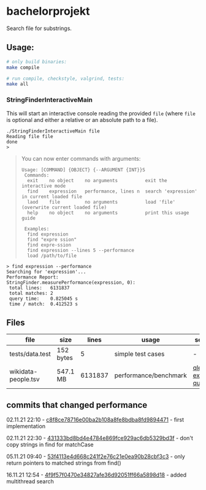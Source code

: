# bachelorprojekt
Search file for substrings.
## Usage:
```bash
# only build binaries:
make compile

# run compile, checkstyle, valgrind, tests:
make all
```
### StringFinderInteractiveMain
This will start an interactive console reading the provided `file` (where `file` is optional and either a relative or an absolute path to a file).

```
./StringFinderInteractiveMain file
Reading file file
done
>
```
> You can now enter commands with arguments:
> ```
> Usage: [COMMAND] {OBJECT} {--ARGUMENT {INT}}S
>  Commands:
>   exit    no object    no arguments          exit the interactive mode
>   find    expression   performance, lines n  search 'expression' in current loaded file
>   laod    file         no arguments          load 'file' (overwrite current loaded file)
>   help    no object    no arguments          print this usage guide
>
>  Examples:
>   find expression
>   find "expre ssion"
>   find expre-ssion
>   find expression --lines 5 --performance
>   load /path/to/file
> ```

```
> find expression --performance
Searching for 'expression'...
Performance Report:
StringFinder.measurePerformance(expression, 0):
 total lines:   6131837
 total matches: 2
 query time:    0.825045 s
 time / match:  0.412523 s
```

## Files
| file                      | size      | lines   | usage                 | source                                                                    | Download                                                          |
|---------------------------|-----------|---------|-----------------------|---------------------------------------------------------------------------|-------------------------------------------------------------------|
| tests/data.test           | 152 bytes | 5       | simple test cases     | -                                                                         | -                                                                 |
| wikidata-people.tsv       | 547.1 MB  | 6131837 | performance/benchmark | [qlever example query](https://qlever.cs.uni-freiburg.de/wikidata/P1IH3H) | [download](https://qlever.cs.uni-freiburg.de/wikidata/P1IH3H#tsv) |

## commits that changed performance

02.11.21 22:10 - [c8f8ce78716e00ba2b108a8fe8bdba8fd9894471](https://github.com/lfreist/bachelorprojekt/commit/c8f8ce78716e00ba2b108a8fe8bdba8fd9894471) - first implementation

02.11.21 22:30 - [431333bd8bd4e4784e869fce929ac6db5329bd3f](https://github.com/lfreist/bachelorprojekt/commit/431333bd8bd4e4784e869fce929ac6db5329bd3f) - don't copy strings in find for matchCase

05.11.21 09:40 - [53f4113e4d668c241f2e76c21e0ea90b28cbf3c3](https://github.com/lfreist/bachelorprojekt/commit/53f4113e4d668c241f2e76c21e0ea90b28cbf3c3) - only return pointers to matched strings from find()

16.11.21 12:54 - [4f9f57f0470e34827afe36d92051ff66a5898d18](https://github.com/lfreist/bachelorprojekt/commit/4f9f57f0470e34827afe36d92051ff66a5898d18) - added multithread search
